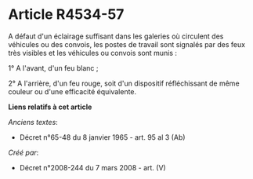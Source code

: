 # Article R4534-57

A défaut d'un éclairage suffisant dans les galeries où circulent des véhicules ou des convois, les postes de travail sont
signalés par des feux très visibles et les véhicules ou convois sont munis :

1° A l'avant, d'un feu blanc ;

2° A l'arrière, d'un feu rouge, soit d'un dispositif réfléchissant de même couleur ou d'une efficacité équivalente.

**Liens relatifs à cet article**

_Anciens textes_:

  - Décret n°65-48 du 8 janvier 1965 - art. 95 al 3  (Ab)

_Créé par_:

  - Décret n°2008-244 du 7 mars 2008 - art. (V)
